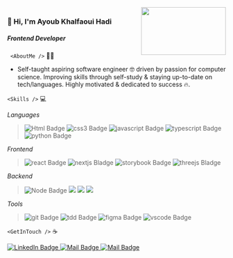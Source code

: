 <img align='right' src="https://media0.giphy.com/media/RcsonxhFOqAdOiHeWB/giphy.gif?cid=790b7611c1e084726ed4e1eac0e8802ef0af16dd2775fc8a&rid=giphy.gif&ct=s"  width="195" height="110" />

### :wave: Hi, I'm Ayoub Khalfaoui Hadi

##### _Frontend Developer_

` <AboutMe />` :man_shrugging:

- Self-taught aspiring software engineer 🤓 driven by passion for computer science. Improving skills through self-study & staying up-to-date on tech/languages. Highly motivated & dedicated to success 🔥.

`<Skills />` :computer:

_Languages_

> <img src="https://img.shields.io/badge/Html-orangered?style=for-the-badge&logo=html5&logoColor=white" alt="Html Badge"/>
> <img src="https://img.shields.io/badge/Css-blue?style=for-the-badge&logo=css3&logoColor=white" alt="css3 Badge"/>
> <img src="https://img.shields.io/badge/Javascirpt-yellow?style=for-the-badge&logo=javascript&logoColor=white" alt="javascript Badge"/>
> <img src="https://img.shields.io/badge/Typescript-blue?style=for-the-badge&logo=typescript&logoColor=white" alt="typescript Badge"/>
> <img src="https://img.shields.io/badge/Python-blue?style=for-the-badge&logo=python&logoColor=white" alt="python Badge"/>

_Frontend_

> <img src="https://img.shields.io/badge/React-blue?style=for-the-badge&logo=react&logoColor=white" alt="react Badge"/>
> <img src="https://img.shields.io/badge/Nextjs-black?style=for-the-badge&logo=next.js&logoColor=white" alt="nextjs Bladge"/>
> <img src="https://img.shields.io/badge/Storybook-pink?style=for-the-badge&logo=storybook&logoColor=white" alt="storybook Badge"/>
> <img src="https://img.shields.io/badge/Threejs-black?style=for-the-badge&logo=three.js&logoColor=white" alt="threejs Bladge"/>

_Backend_

> <img src="https://img.shields.io/badge/Node-green?style=for-the-badge&logo=node.js&logoColor=white" alt="Node Badge"/>
> <img src="https://img.shields.io/badge/Express-black?style=for-the-badge&logo=express&logoColor=white" alexprt="express Badge"/>
> <img src="https://img.shields.io/badge/Graphql-purple?style=for-the-badge&logo=graphql&logoColor=white" algrapt="graphql Badge"/>
> <img src="https://img.shields.io/badge/MongoDB-green?style=for-the-badge&logo=mongodb&logoColor=white" almongt="mongodb Badge"/>

_Tools_

> <img src="https://img.shields.io/badge/Git-orangered?style=for-the-badge&logo=git&logoColor=white" alt="git Badge"/>
> <img src="https://img.shields.io/badge/Tdd-blue?style=for-the-badge&" alt="tdd Badge"/>
> <img src="https://img.shields.io/badge/figma-orangered?style=for-the-badge&logo=figma&logoColor=white" alt="figma Badge"/>
> <img src="https://img.shields.io/badge/vscode-blue?style=for-the-badge&logo=visualstudiocode&logoColor=white" alt="vscode Badge"/>

`<GetInTouch />` :coffee:

<a href="https://www.linkedin.com/in/eyubkh" target="_blank">
    <img src="https://img.shields.io/badge/LinkedIn-blue?style=for-the-badge&logo=linkedin&logoColor=white" alt="LinkedIn Badge"/>
</a>   
<a href="mailto: eyub.kh@gmail.com">
    <img src="https://img.shields.io/badge/Mail-orangered?style=for-the-badge&logo=gmail&logoColor=white" alt="Mail Badge"/>
</a>
<a href="https://docs.google.com/document/d/1KO8NvYvFAEpxQ_4v23xsVdcv3B1bfly-67-O0opw_VI/edit?usp=sharing" target="_blank">
    <img src="https://img.shields.io/badge/Cv-yellow?style=for-the-badge&logo=libreoffice&logoColor=white" alt="Mail Badge"/>
</a>
